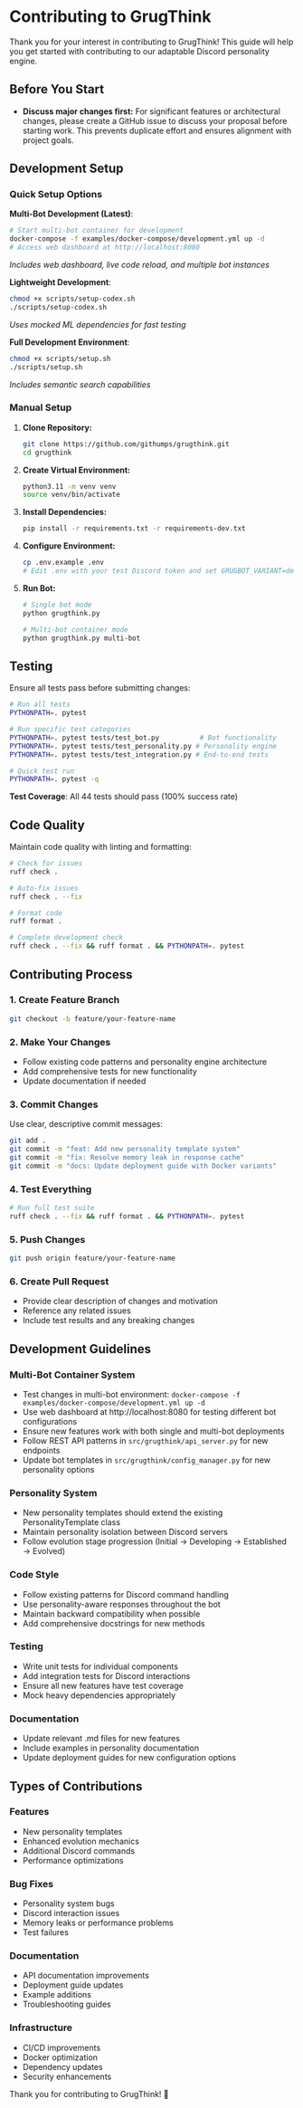 # Contributing to GrugThink

Thank you for your interest in contributing to GrugThink! This guide will help you get started with contributing to our adaptable Discord personality engine.

## Before You Start

*   **Discuss major changes first:** For significant features or architectural changes, please create a GitHub issue to discuss your proposal before starting work. This prevents duplicate effort and ensures alignment with project goals.

## Development Setup

### Quick Setup Options

**Multi-Bot Development (Latest)**:
```bash
# Start multi-bot container for development
docker-compose -f examples/docker-compose/development.yml up -d
# Access web dashboard at http://localhost:8080
```
*Includes web dashboard, live code reload, and multiple bot instances*

**Lightweight Development**:
```bash
chmod +x scripts/setup-codex.sh
./scripts/setup-codex.sh
```
*Uses mocked ML dependencies for fast testing*

**Full Development Environment**:
```bash
chmod +x scripts/setup.sh
./scripts/setup.sh
```
*Includes semantic search capabilities*

### Manual Setup

1.  **Clone Repository:**
    ```bash
    git clone https://github.com/githumps/grugthink.git
    cd grugthink
    ```

2.  **Create Virtual Environment:**
    ```bash
    python3.11 -m venv venv
    source venv/bin/activate
    ```

3.  **Install Dependencies:**
    ```bash
    pip install -r requirements.txt -r requirements-dev.txt
    ```

4.  **Configure Environment:**
    ```bash
    cp .env.example .env
    # Edit .env with your test Discord token and set GRUGBOT_VARIANT=dev
    ```

5.  **Run Bot:**
    ```bash
    # Single bot mode
    python grugthink.py
    
    # Multi-bot container mode  
    python grugthink.py multi-bot
    ```

## Testing

Ensure all tests pass before submitting changes:

```bash
# Run all tests
PYTHONPATH=. pytest

# Run specific test categories
PYTHONPATH=. pytest tests/test_bot.py          # Bot functionality
PYTHONPATH=. pytest tests/test_personality.py # Personality engine
PYTHONPATH=. pytest tests/test_integration.py # End-to-end tests

# Quick test run
PYTHONPATH=. pytest -q
```

**Test Coverage**: All 44 tests should pass (100% success rate)

## Code Quality

Maintain code quality with linting and formatting:

```bash
# Check for issues
ruff check .

# Auto-fix issues
ruff check . --fix

# Format code
ruff format .

# Complete development check
ruff check . --fix && ruff format . && PYTHONPATH=. pytest
```

## Contributing Process

### 1. Create Feature Branch
```bash
git checkout -b feature/your-feature-name
```

### 2. Make Your Changes
- Follow existing code patterns and personality engine architecture
- Add comprehensive tests for new functionality
- Update documentation if needed

### 3. Commit Changes
Use clear, descriptive commit messages:
```bash
git add .
git commit -m "feat: Add new personality template system"
git commit -m "fix: Resolve memory leak in response cache"
git commit -m "docs: Update deployment guide with Docker variants"
```

### 4. Test Everything
```bash
# Run full test suite
ruff check . --fix && ruff format . && PYTHONPATH=. pytest
```

### 5. Push Changes
```bash
git push origin feature/your-feature-name
```

### 6. Create Pull Request
- Provide clear description of changes and motivation
- Reference any related issues
- Include test results and any breaking changes

## Development Guidelines

### Multi-Bot Container System
- Test changes in multi-bot environment: `docker-compose -f examples/docker-compose/development.yml up -d`
- Use web dashboard at http://localhost:8080 for testing different bot configurations
- Ensure new features work with both single and multi-bot deployments
- Follow REST API patterns in `src/grugthink/api_server.py` for new endpoints
- Update bot templates in `src/grugthink/config_manager.py` for new personality options

### Personality System
- New personality templates should extend the existing PersonalityTemplate class
- Maintain personality isolation between Discord servers
- Follow evolution stage progression (Initial → Developing → Established → Evolved)

### Code Style
- Follow existing patterns for Discord command handling
- Use personality-aware responses throughout the bot
- Maintain backward compatibility when possible
- Add comprehensive docstrings for new methods

### Testing
- Write unit tests for individual components
- Add integration tests for Discord interactions
- Ensure all new features have test coverage
- Mock heavy dependencies appropriately

### Documentation
- Update relevant .md files for new features
- Include examples in personality documentation
- Update deployment guides for new configuration options

## Types of Contributions

### Features
- New personality templates
- Enhanced evolution mechanics
- Additional Discord commands
- Performance optimizations

### Bug Fixes
- Personality system bugs
- Discord interaction issues
- Memory leaks or performance problems
- Test failures

### Documentation
- API documentation improvements
- Deployment guide updates
- Example additions
- Troubleshooting guides

### Infrastructure
- CI/CD improvements
- Docker optimization
- Dependency updates
- Security enhancements

Thank you for contributing to GrugThink! 🚀